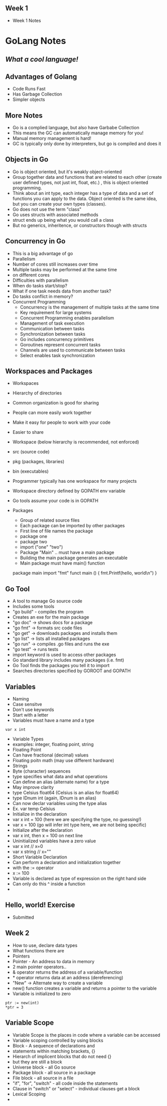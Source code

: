 ## Week 1
- Week 1 Notes

# GoLang Notes
## _What a cool language!_

## Advantages of Golang
- Code Runs Fast
- Has Garbage Collection
- Simpler objects

## More Notes
- Go is a complied language, but also have Garbabe Collection
- This means the GC can automatically manage memory for you!
- Manual memory management is hard!
- GC is typically only done by interpreters, but go is compiled and does it

## Objects in Go
- Go is object oriented, but it's weakly object-oriented
- Group together data and functions that are related to each other (create user defined types, not just int, float, etc.) , this is object oriented programming.
- Think about an int type, each integer has a type of data and a set of functions you can apply to the data. Object oriented is the same idea, but you can create
your own types (classes).
- Go does not use the term "class"
- Go uses structs with associated methods
- struct ends up being what you would call a class
- But no generics, inheritence, or constructors though with structs

## Concurrency in Go
- This is a big advantage of go
- Parallelism
- Number of cores still increases over time
- Multiple tasks may be performed at the same time
- on different cores
- Difficulties with parallelism
- When do tasks start/stop?
- What if one task needs data from another task?
- Do tasks conflict in memory?
- Concurrent Programming
  - Concurrency is the management of multiple tasks at the same time
  - Key requirement for large systems
  - Concurrent Programming enables parallelism
  - Management of task execution
  - Communication between tasks
  - Synchronization between tasks
  - Go includes concurrency primitives
  - Goroutines represent concurrent tasks
  - Channels are used to communicate between tasks
  - Select enables task synchronization

## Workspaces and Packages
- Workspaces
- Hierarchy of directories
- Common organization is good for sharing
- People can more easily work together
- Make it easy for people to work with your code
- Easier to share
- Workspace (below hierarchy is recommended, not enforced)
 - src (source code)
 - pkg (packages, libraries)
 - bin (executables) 
 - Programmer typically has one workspace for many projects
 - Workspace directory defined by GOPATH env variable
 - Go tools assume your code is in GOPATH
 - Packages 
   - Group of related source files
   - Each package can be imported by other packages
   - First line of file names the package
   - package one
   - package two
   - import ("one" "two")
   - Package "Main" .. must have a main package
   - Building the main package generates an executable
   - Main package must have main() function
   
   package main
   import "fmt"
   funct main () {
       fmt.Printf(hello, world\n")
   }

## Go Tool
- A tool to manage Go source code
- Includes some tools
- "go build" - compiles the program
- Creates an exe for the main package
- "go doc" -> shows docs for a package
- "go fmt" -> formats src code files
- "go get" -> downloads packages and installs them
- "go list" -> lists all installed packages
- "go run" -> compiles .go files and runs the exe
- "go test" -> runs tests
- import keyword is used to access other packages
- Go standard library includes many packages (i.e. fmt)
- Go Tool finds the packages you tell it to import
- Searches directories specified by GOROOT and GOPATH

## Variables
- Naming
- Case sensitve
- Don't use keywords
- Start with a letter
- Variables must have a name and a type

``` var x int ```
- Variable Types
- examples: integer, floating point, string
- Floating Point
- Can have fractional (decimal) values
- Floating poitn math (may use different hardware)
- Strings
- Byte (character) sequences
- type specifies what data and what operations
- Can define an alias (alternate name) for a type
- May improve clarity
- type Celsius float64 (Celsius is an alias for float64)
- type IDnum int (again, IDnum is an alias)
- Can now declar variables using the type alias
- Ex. var temp Celsius
- Initialize in the declaration
- var x int = 100 (here we are specifying the type, no guessing!)
- var x = 100 (go will infer int type here, we are not being specific)
- Initialize after the declaration
- var x int, then x = 100 on next line
- Uninitialized variables have a zero value
- var x int // x=0
- var x string // x=""
- Short Variable Declaration
- Can perform a declaration and initialization together 
- with the := operator
- x := 100
- Variable is declared as type of expression on the right hand side
- Can only do this ^ inside a function
- 

## Hello, world! Exercise
- Submitted



## Week 2
- How to use, declare data types
- What functions there are 
- Pointers
- Pointer - An address to data in memory
- 2 main pointer operators..
- & operator returns the address of a variable/function
- \* operator returns data at an address (dereferencing)
- "New" -> Alternate way to create a variable
- new() function creates a variable and returns a pointer to the variable
- Variable is initialized to zero

```
ptr := new(int)
*ptr = 3
```
## Variable Scope
- Variable Scope is the places in code where a variable can be accessed
- Variable scoping controlled by using blocks
- Block - A sequence of declarations and 
- statements within matching brackets, {}
- Hierarch of implicent blocks that do not need {}
- but they are still a block
- Universe block - all Go source
- Package block - all source in a package
- File block - all source in a file
- "if", "for", "switch" - all code inside the statements
- Clause in "switch" or "select" - individual clauses get a block
- Lexical Scoping
- 


